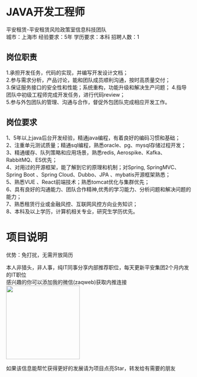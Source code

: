# JAVA开发工程师
平安租赁-平安租赁风险政策室信息科技团队  
城市：上海市 经验要求：5年 学历要求：本科  招聘人数：1

## 岗位职责
1.承担开发任务，代码的实现，并编写开发设计文档；			
   2.参与需求分析，产品讨论，能和团队成员顺利沟通，按时高质量交付；   
   3.保证服务接口的安全性和性能；系统重构，功能升级和解决生产问题；
   4.指导团队中初级工程师完成开发任务，进行代码review；		
   5.参与外包团队的管理、沟通与合作，督促外包团队完成相应开发工作。

## 岗位要求
1、5年以上java后台开发经验，精通java编程，有着良好的编码习惯和基础；			
   2、注重单元测试质量；精通sql编程，熟悉oracle、pg、mysql存储过程开发；			
   3、精通缓存、队列策略和应用场景，熟悉redis, Aerospike、Kafka、RabbitMQ、ES优先；			
   4、对用过的开源框架，能了解到它的原理和机制；对Spring, SpringMVC、Spring Boot 、Spring Cloud、Dubbo、JPA 、mybatis开源框架熟悉；			
   5、熟悉VUE 、React前端技术；熟悉tomcat优化与集群优先；        			
   6、具有良好的沟通能力、团队合作精神,优秀的学习能力、分析问题和解决问题的能力；			
   7、熟悉租赁行业或金融风控、互联网风控方向业务知识；			
   8、本科及以上学历，计算机相关专业，研究生学历优先。

# 项目说明

优势：免打扰，无需开放简历

本人非猎头，非人事，纯IT同事分享内部推荐职位，每天更新平安集团2个月内发的IT职位  
感兴趣的你可以添加我的微信(zaqweb)获取内推连接  
<img src="https://github.com/zaqweb/PA-IT-JOBS/blob/master/WechatICode.jpeg"  height="200" width="200">

如果该信息能帮忙获得更好的发展请为项目点亮Star，转发给有需要的朋友





